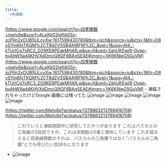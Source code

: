 ```yaml
---
title:
 'n色関数'
---
```


[https://www.google.com/search?q=四季関数+melville&sxsrf=ALeKk02lgfiA0Sy-zcPIIn2xOUB5ULcyXw:1617598430780&tbm=isch&source=iu&ictx=1&fir=D8ySYin6fxTKQM%2CT8d2VSSB4Af8FM%2C_&vet=1&usg=AI4_-kTUrICg7xRC3_D29KE6PEakMHAfLw&sa=X&ved=2ahUKEwj9-Ovep-bvAhWXad4KHVXdDmcQ9QF6BAgSEAE#imgrc=1jK6KNjeG5GuVM](https://www.google.com/search?q=四季関数+melville&sxsrf=ALeKk02lgfiA0Sy-zcPIIn2xOUB5ULcyXw:1617598430780&tbm=isch&source=iu&ictx=1&fir=D8ySYin6fxTKQM%2CT8d2VSSB4Af8FM%2C_&vet=1&usg=AI4_-kTUrICg7xRC3_D29KE6PEakMHAfLw&sa=X&ved=2ahUKEwj9-Ovep-bvAhWXad4KHVXdDmcQ9QF6BAgSEAE#imgrc=1jK6KNjeG5GuVM)
    - 凍結されちゃったけどGoogle 画像には残ってた
![image](https://gyazo.com/90f6b745c7df0f8c4b941da98e358eab/thumb/1000)
![image](https://gyazo.com/12b002b7a36aa9dc721a332509bb6e6a/thumb/1000)
![image](https://gyazo.com/c94a888f280737e08c37ada5850d10f8/thumb/1000)
![image](https://gyazo.com/a400b0b469393fbad7e36afe80bf493a/thumb/1000)
![image](https://gyazo.com/868b34eb581f379f5bda86a4931eb967/thumb/1000)


[https://twitter.com/MelvilleTw/status/1378863213769416708](https://twitter.com/MelvilleTw/status/1378863213769416708)
> これでいうと凍結期間中に研究してたやつがあります
>  これはパスカルの三角錐の5段目ですが、これは赤関数の5乗と関係しています
>  これを踏まえると双曲線関数のそれは、パスカルの三角錐ではなく"パスカルの二角錐"とでも呼びたい気持ちになります
- ![image](https://gyazo.com/21022d651da8230fa6b24b8ae351b16d/thumb/1000)


